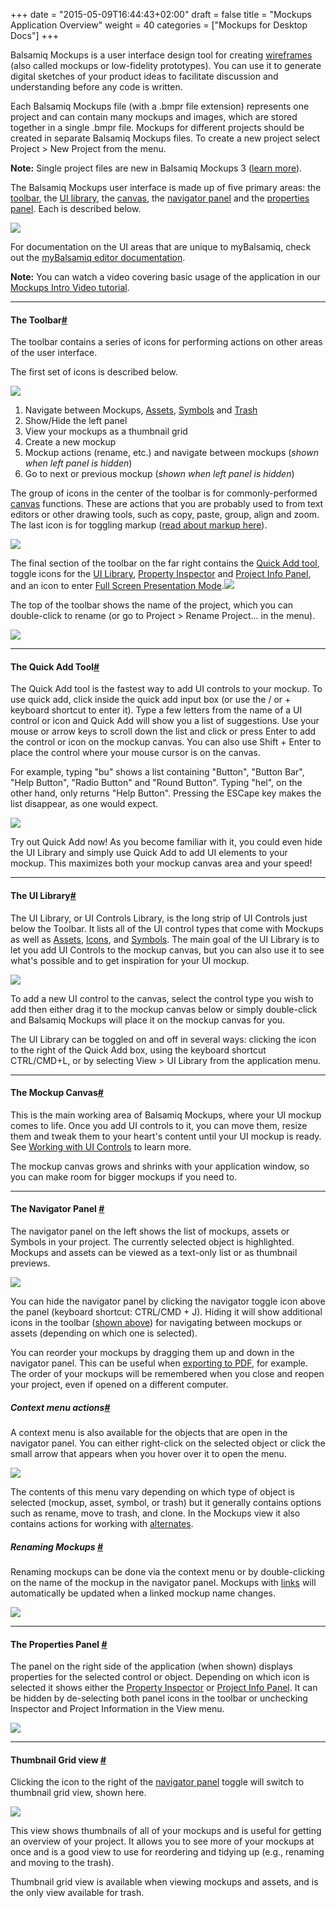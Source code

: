 +++
date = "2015-05-09T16:44:43+02:00"
draft = false
title = "Mockups Application Overview"
weight = 40
categories = ["Mockups for Desktop Docs"]
+++

Balsamiq Mockups is a user interface design tool for creating [wireframes](http://support.balsamiq.com/customer/portal/articles/880427 "What are wireframes?") (also called mockups or low-fidelity prototypes). You can use it to generate digital sketches of your product ideas to facilitate discussion and understanding before any code is written.

Each Balsamiq Mockups file (with a .bmpr file extension) represents one project and can contain many mockups and images, which are stored together in a single .bmpr file. Mockups for different projects should be created in separate Balsamiq Mockups files. To create a new project select Project > New Project from the menu.

**Note:** Single project files are new in Balsamiq Mockups 3 ([learn more](http://support.balsamiq.com/customer/portal/articles/1844131#projects)).

The Balsamiq Mockups user interface is made up of five primary areas: the [toolbar](#appbar), the [UI library](#uilibrary), the [canvas](#canvas), the [navigator panel](#filebrowser) and the [properties panel](#propertiespanel). Each is described below.

![](http://media.balsamiq.com/img/support/docs/m4d/b3/ui-overview.png)

For documentation on the UI areas that are unique to myBalsamiq, check out the [myBalsamiq editor documentation](http://support.balsamiq.com/customer/portal/articles/1366973).

**Note:** You can watch a video covering basic usage of the application in our [Mockups Intro Video tutorial](http://support.balsamiq.com/customer/portal/articles/107966).

* * *

#### The Toolbar[#](#appbar)

The toolbar contains a series of icons for performing actions on other areas of the user interface.

The first set of icons is described below.

![](http://media.balsamiq.com/img/support/docs/m4d/b3/toolbar.png)

1.  Navigate between Mockups, [Assets](http://support.balsamiq.com/customer/portal/articles/110401), [Symbols](http://support.balsamiq.com/customer/portal/articles/110439) and [Trash](http://support.balsamiq.com/customer/portal/articles/1844131#trash)
2.  Show/Hide the left panel
3.  View your mockups as a thumbnail grid
4.  Create a new mockup
5.  Mockup actions (rename, etc.) and navigate between mockups (_shown when left panel is hidden_)
6.  Go to next or previous mockup (_shown when left panel is hidden_)

The group of icons in the center of the toolbar is for commonly-performed [canvas](#canvas) functions. These are actions that you are probably used to from text editors or other drawing tools, such as copy, paste, group, align and zoom. The last icon is for toggling markup ([read about markup here](http://support.balsamiq.com/customer/portal/articles/110418)).

![](http://media.balsamiq.com/img/support/docs/m4d/b3/toolbar1.png)

The final section of the toolbar on the far right contains the [Quick Add tool](#quickadd), toggle icons for the [UI Library](#uilibrary), [Property Inspector](http://support.balsamiq.com/customer/portal/articles/110114) and [Project Info Panel](http://support.balsamiq.com/customer/portal/articles/1895403), and an icon to enter [Full Screen Presentation Mode](http://support.balsamiq.com/customer/portal/articles/111756).![](http://media.balsamiq.com/img/support/docs/m4d/b3/toolbar2.png)

The top of the toolbar shows the name of the project, which you can double-click to rename (or go to Project > Rename Project... in the menu).

![](http://media.balsamiq.com/img/support/docs/m4d/b3/rename-project.png)

* * *

#### The Quick Add Tool[#](#quickadd)

The Quick Add tool is the fastest way to add UI controls to your mockup. To use quick add, click inside the quick add input box (or use the / or + keyboard shortcut to enter it). Type a few letters from the name of a UI control or icon and Quick Add will show you a list of suggestions. Use your mouse or arrow keys to scroll down the list and click or press Enter to add the control or icon on the mockup canvas. You can also use Shift + Enter to place the control where your mouse cursor is on the canvas.

For example, typing "bu" shows a list containing "Button", "Button Bar", "Help Button", "Radio Button" and "Round Button". Typing "hel", on the other hand, only returns "Help Button". Pressing the ESCape key makes the list disappear, as one would expect.

![](http://media.balsamiq.com/img/support/docs/m4d/b3/icon-quickadd.png)

Try out Quick Add now! As you become familiar with it, you could even hide the UI Library and simply use Quick Add to add UI elements to your mockup. This maximizes both your mockup canvas area and your speed!

* * *

#### The UI Library[#](#uilibrary)

The UI Library, or UI Controls Library, is the long strip of UI Controls just below the Toolbar. It lists all of the UI control types that come with Mockups as well as [Assets](http://support.balsamiq.com/customer/portal/articles/110401), [Icons](http://support.balsamiq.com/customer/portal/articles/110202), and [Symbols](http://support.balsamiq.com/customer/portal/articles/110439). The main goal of the UI Library is to let you add UI Controls to the mockup canvas, but you can also use it to see what's possible and to get inspiration for your UI mockup.

![](http://media.balsamiq.com/img/support/docs/m4d/b3/uilibrary.png)

To add a new UI control to the canvas, select the control type you wish to add then either drag it to the mockup canvas below or simply double-click and Balsamiq Mockups will place it on the mockup canvas for you.

The UI Library can be toggled on and off in several ways: clicking the icon to the right of the Quick Add box, using the keyboard shortcut CTRL/CMD+L, or by selecting View > UI Library from the application menu.

* * *

#### The Mockup Canvas[#](#canvas)

This is the main working area of Balsamiq Mockups, where your UI mockup comes to life. Once you add UI controls to it, you can move them, resize them and tweak them to your heart's content until your UI mockup is ready. See [Working with UI Controls](http://support.balsamiq.com/customer/portal/articles/110078) to learn more.

The mockup canvas grows and shrinks with your application window, so you can make room for bigger mockups if you need to.

* * *

#### The Navigator Panel [#](#filebrowser)

The navigator panel on the left shows the list of mockups, assets or Symbols in your project. The currently selected object is highlighted. Mockups and assets can be viewed as a text-only list or as thumbnail previews.

![](http://media.balsamiq.com/img/support/docs/m4d/b3/navigatorpanel.png)

You can hide the navigator panel by clicking the navigator toggle icon above the panel (keyboard shortcut: CTRL/CMD + J). Hiding it will show additional icons in the toolbar ([shown above](#appbar)) for navigating between mockups or assets (depending on which one is selected).

You can reorder your mockups by dragging them up and down in the navigator panel. This can be useful when [exporting to PDF](http://support.balsamiq.com/customer/portal/articles/111730#exportpdf), for example. The order of your mockups will be remembered when you close and reopen your project, even if opened on a different computer.

##### Context menu actions[#](#contextmenu)

A context menu is also available for the objects that are open in the navigator panel. You can either right-click on the selected object or click the small arrow that appears when you hover over it to open the menu.

![](http://media.balsamiq.com/img/support/docs/m4d/b3/mockup-context-menu.png)

The contents of this menu vary depending on which type of object is selected (mockup, asset, symbol, or trash) but it generally contains options such as rename, move to trash, and clone. In the Mockups view it also contains actions for working with [alternates](http://support.balsamiq.com/customer/portal/articles/1956540).

##### Renaming Mockups [#](#rename)

Renaming mockups can be done via the context menu or by double-clicking on the name of the mockup in the navigator panel. Mockups with [links](http://support.balsamiq.com/customer/portal/articles/111742) will automatically be updated when a linked mockup name changes.

![](http://media.balsamiq.com/img/support/docs/m4d/b3/rename-mockup.png)

* * *

#### The Properties Panel [#](#propertiespanel)

The panel on the right side of the application (when shown) displays properties for the selected control or object. Depending on which icon is selected it shows either the [Property Inspector](http://support.balsamiq.com/customer/portal/articles/110114) or [Project Info Panel](http://support.balsamiq.com/customer/portal/articles/1895403). It can be hidden by de-selecting both panel icons in the toolbar or unchecking Inspector and Project Information in the View menu.

![](http://media.balsamiq.com/img/support/docs/m4d/b3/property-inspector.png)

* * *

#### Thumbnail Grid view [#](#thumbnailgrid)

Clicking the icon to the right of the [navigator panel](#filebrowser) toggle will switch to thumbnail grid view, shown here.

![](http://media.balsamiq.com/img/support/docs/m4d/b3/thumbnail-grid.png)

This view shows thumbnails of all of your mockups and is useful for getting an overview of your project. It allows you to see more of your mockups at once and is a good view to use for reordering and tidying up (e.g., renaming and moving to the trash).

Thumbnail grid view is available when viewing mockups and assets, and is the only view available for trash.
